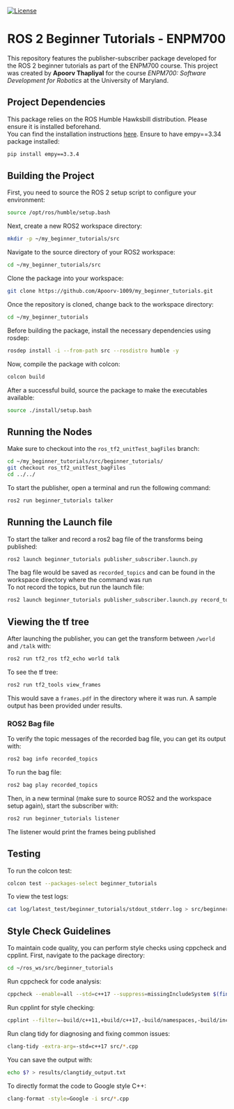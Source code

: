 [![License](https://img.shields.io/badge/license-MIT-blue.svg)](LICENSE)

# ROS 2 Beginner Tutorials - ENPM700

This repository features the publisher-subscriber package developed for the ROS 2 beginner tutorials as part of the ENPM700 course. This project was created by **Apoorv Thapliyal** for the course *ENPM700: Software Development for Robotics* at the University of Maryland.

## Project Dependencies
This package relies on the ROS Humble Hawksbill distribution. Please ensure it is installed beforehand.  
You can find the installation instructions [here](https://docs.ros.org/en/humble/Installation.html).
Ensure to have empy==3.34 package installed:
```bash
pip install empy==3.3.4
```

## Building the Project

First, you need to source the ROS 2 setup script to configure your environment:

```bash
source /opt/ros/humble/setup.bash
```

Next, create a new ROS2 workspace directory:

```bash
mkdir -p ~/my_beginner_tutorials/src
```

Navigate to the source directory of your ROS2 workspace:

```bash
cd ~/my_beginner_tutorials/src
```

Clone the package into your workspace:

```bash
git clone https://github.com/Apoorv-1009/my_beginner_tutorials.git
```

Once the repository is cloned, change back to the workspace directory:

```bash
cd ~/my_beginner_tutorials
```

Before building the package, install the necessary dependencies using rosdep:

```bash
rosdep install -i --from-path src --rosdistro humble -y
```

Now, compile the package with colcon:

```bash
colcon build 
```

After a successful build, source the package to make the executables available:

```bash
source ./install/setup.bash
```

## Running the Nodes

Make sure to checkout into the `ros_tf2_unitTest_bagFiles` branch:
```bash
cd ~/my_beginner_tutorials/src/beginner_tutorials/
git checkout ros_tf2_unitTest_bagFiles
cd ../../
```
To start the publisher, open a terminal and run the following command:
```bash
ros2 run beginner_tutorials talker
```

## Running the Launch file
To start the talker and record a ros2 bag file of the transforms being published:
```bash
ros2 launch beginner_tutorials publisher_subscriber.launch.py
```
The bag file would be saved as `recorded_topics` and can be found in the workspace directory where the command was run </br>
To not record the topics, but run the launch file:
```bash
ros2 launch beginner_tutorials publisher_subscriber.launch.py record_topics:=False
```

## Viewing the tf tree
After launching the publisher, you can get the transform between `/world` and `/talk` with:
```bash
ros2 run tf2_ros tf2_echo world talk
```
To see the tf tree:
```bash
ros2 run tf2_tools view_frames
```
This would save a `frames.pdf` in the directory where it was run. A sample output has been provided under results.

### ROS2 Bag file 
To verify the topic messages of the recorded bag file, you can get its output with:
```bash
ros2 bag info recorded_topics
```

To run the bag file:
```bash
ros2 bag play recorded_topics
```
Then, in a new terminal (make sure to source ROS2 and the workspace setup again), start the subscriber with:
```bash
ros2 run beginner_tutorials listener
```
The listener would print the frames being published

## Testing
To run the colcon test:
```bash
colcon test --packages-select beginner_tutorials
```
To view the test logs:
```bash
cat log/latest_test/beginner_tutorials/stdout_stderr.log > src/beginner_tutorials/results/catch2_tests_output.txt
```

## Style Check Guidelines

To maintain code quality, you can perform style checks using cppcheck and cpplint. First, navigate to the package directory:

```bash
cd ~/ros_ws/src/beginner_tutorials
```

Run cppcheck for code analysis:

```bash
cppcheck --enable=all --std=c++17 --suppress=missingIncludeSystem $(find . -name "*.cpp" | grep -vE -e "^./build/") --check-config > results/cppcheck_output.txt
```

Run cpplint for style checking:

```bash
cpplint --filter=-build/c++11,+build/c++17,-build/namespaces,-build/include_order src/*.cpp > results/cpplint_output.txt
```

Run clang tidy for diagnosing and fixing common issues:
```bash
clang-tidy -extra-arg=-std=c++17 src/*.cpp
```
You can save the output with:
```bash
echo $? > results/clangtidy_output.txt
```

To directly format the code to Google style C++:
```bash
clang-format -style=Google -i src/*.cpp
```

